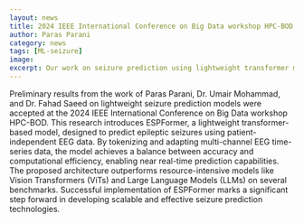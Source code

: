 ```yaml
---
layout: news
title: 2024 IEEE International Conference on Big Data workshop HPC-BOD Paper Acceptance
author: Paras Parani
category: news
tags: [ML-seizure]
image: 
excerpt: Our work on seizure prediction using lightweight transformer models was accepted at 2024 IEEE International Conference on Big Data workshop HPC-BOD. 
---
```


Preliminary results from the work of Paras Parani, Dr. Umair Mohammad, and Dr. Fahad Saeed on lightweight seizure prediction models were accepted at the 2024 IEEE International Conference on Big Data workshop HPC-BOD. This research introduces ESPFormer, a lightweight transformer-based model, designed to predict epileptic seizures using patient-independent EEG data. By tokenizing and adapting multi-channel EEG time-series data, the model achieves a balance between accuracy and computational efficiency, enabling near real-time prediction capabilities. The proposed architecture outperforms resource-intensive models like Vision Transformers (ViTs) and Large Language Models (LLMs) on several benchmarks. Successful implementation of ESPFormer marks a significant step forward in developing scalable and effective seizure prediction technologies.